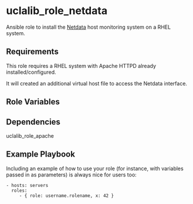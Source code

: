 uclalib_role_netdata
=========

Ansible role to install the [Netdata](https://github.com/netdata/netdata) host monitoring system on a RHEL system.

Requirements
------------

This role requires a RHEL system with Apache HTTPD already installed/configured.

It will created an additional virtual host file to access the Netdata interface.

Role Variables
--------------



Dependencies
------------

uclalib_role_apache

Example Playbook
----------------

Including an example of how to use your role (for instance, with variables passed in as parameters) is always nice for users too:

    - hosts: servers
      roles:
         - { role: username.rolename, x: 42 }
